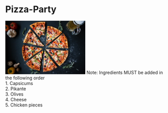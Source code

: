 # Pizza-Party
<img src="https://github.com/peenalGupta/Pizza-Party/blob/main/Images/Pizza.jpg" width=50% height=50%>
<B> </B>Note: Ingredients MUST be added in the following order<B></B> <br />
1. Capsicums <br />
2. Pikante <br />
3. Olives <br />
4. Cheese <br />
5. Chicken pieces <br />

